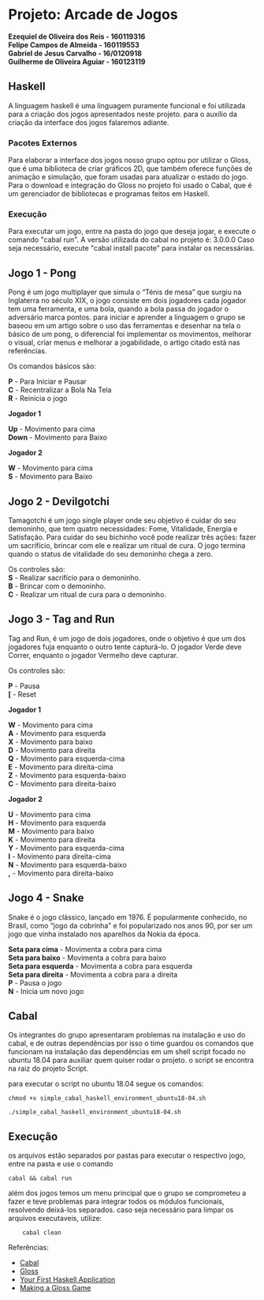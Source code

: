 
# Projeto: Arcade de Jogos

**Ezequiel de Oliveira dos Reis - 160119316**  
**Felipe Campos de Almeida - 160119553**  
**Gabriel de Jesus Carvalho - 16/0120918**  
**Guilherme de Oliveira Aguiar - 160123119**  


## Haskell 
A linguagem haskell é uma linguagem puramente funcional e foi utilizada para a criação dos jogos  apresentados neste projeto. para o auxílio da criação da interface dos jogos falaremos adiante.

### Pacotes Externos	
Para elaborar a interface dos jogos nosso grupo optou por utilizar o Gloss, que é uma biblioteca de criar gráficos 2D, que também oferece funções de animação e simulação, que foram usadas para atualizar o estado do jogo. Para o download e integração do Gloss no projeto foi usado o Cabal, que é um gerenciador de bibliotecas e programas feitos em Haskell.


### Execução

Para executar um jogo, entre na pasta do jogo que deseja jogar, e execute o comando "cabal run".
A versão utilizada do cabal no projeto é: 3.0.0.0
Caso seja necessário, execute "cabal install pacote" para instalar os necessárias.

## Jogo 1 - Pong

Pong é um jogo multiplayer que simula o “Ténis de mesa” que surgiu na Inglaterra no século XIX, o jogo consiste em dois jogadores cada jogador tem uma ferramenta, e uma bola, quando a bola passa do jogador o adversário marca pontos. para iniciar e aprender a linguagem o grupo se baseou em um artigo sobre o uso das ferramentas e desenhar na tela o básico de um pong, o diferencial foi implementar os movimentos, melhorar o visual, criar menus e melhorar a jogabilidade, o artigo citado está nas referências.

Os comandos básicos são:

**P** - Para Iniciar e Pausar   
**C** - Recentralizar a Bola Na Tela  
**R** - Reinicia o jogo  

**Jogador 1**

**Up** - Movimento para cima  
**Down** - Movimento para Baixo  

**Jogador 2**

**W** - Movimento para cima  
**S** - Movimento para Baixo  


## Jogo 2 - Devilgotchi
Tamagotchi é um jogo single player onde seu objetivo é cuidar do seu demoninho, que tem quatro necessidades: Fome,  Vitalidade, Energia e Satisfação. Para cuidar do seu bichinho você pode realizar três ações: fazer um sacrifício, brincar com ele e realizar um ritual de cura. O jogo termina quando o status de vitalidade do seu demoninho chega a zero.   

Os controles são:  
**S** - Realizar sacrifício para o demoninho.  
**B** - Brincar com o demoninho.  
**C** - Realizar um ritual de cura para o demoninho.  


## Jogo 3 - Tag and Run

Tag and Run, é um jogo de dois jogadores, onde o objetivo é que um dos jogadores fuja enquanto o outro tente capturá-lo. O jogador Verde deve Correr, enquanto o jogador Vermelho deve capturar. 

Os controles são:  

**P** - Pausa  
**[** - Reset  

**Jogador 1**

**W** - Movimento para cima  
**A** - Movimento para esquerda  
**X** - Movimento para baixo  
**D** - Movimento para direita  
**Q** - Movimento para esquerda-cima  
**E** - Movimento para direita-cima  
**Z** - Movimento para esquerda-baixo  
**C** - Movimento para direita-baixo  

**Jogador 2**

**U** - Movimento para cima  
**H** - Movimento para esquerda  
**M** - Movimento para baixo  
**K** - Movimento para direita  
**Y** - Movimento para esquerda-cima  
**I** - Movimento para direita-cima  
**N** - Movimento para esquerda-baixo  
 **,** - Movimento para direita-baixo  

## Jogo 4 - Snake

Snake é o jogo clássico, lançado em 1976. É popularmente conhecido, no Brasil, como “jogo da cobrinha” e foi popularizado nos anos 90, por ser um jogo que vinha instalado nos aparelhos da Nokia da época.

**Seta para cima** - Movimenta a cobra para cima  
**Seta para baixo**  - Movimenta a cobra para baixo  
**Seta para esquerda** - Movimenta a cobra para esquerda  
**Seta para direita** - Movimenta a cobra para a direita  
**P** - Pausa o jogo  
**N** - Inicia um novo jogo  

## Cabal
Os integrantes do grupo apresentaram problemas na instalação e uso do cabal, e de outras dependências por isso o time guardou os comandos que funcionam na instalação das dependências em um shell script focado no ubuntu 18.04 para auxiliar quem quiser rodar o projeto. o script se encontra na raiz do projeto Script.

para executar o script no ubuntu 18.04 segue os comandos:

    chmod +x simple_cabal_haskell_environment_ubuntu18-04.sh

    ./simple_cabal_haskell_environment_ubuntu18-04.sh

## Execução
os arquivos estão separados por pastas para  executar o respectivo jogo, entre na pasta e use o comando 

    cabal && cabal run  
    
além dos jogos temos um menu principal que o grupo se comprometeu a fazer e teve problemas para integrar todos os módulos funcionais, resolvendo deixá-los separados.
caso seja necessário para limpar os arquivos executaveis, utilize:
    
        cabal clean
        


Referências:
- [Cabal](https://www.haskell.org/cabal/users-guide/intro.html)
- [Gloss](http://hackage.haskell.org/package/gloss)
- [Your First Haskell Application](http://andrew.gibiansky.com/blog/haskell/haskell-gloss/)
- [Making a Gloss Game](https://mmhaskell.com/blog/2019/3/25/making-a-glossy-game-part-1)
